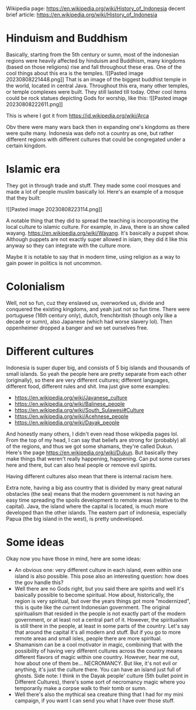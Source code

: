 Wikipedia page: https://en.wikipedia.org/wiki/History_of_Indonesia
decent brief article: https://en.wikipedia.org/wiki/History_of_Indonesia

# Hinduism and Buddhism
Basically, starting from the 5th century or sumn, most of the indonesian regions were heavily affected by hinduism and Buddhism, many kingdoms (based on those religions) rise and fall throughout these eras. One of the cool things about this era is the temples. 
![[Pasted image 20230808221448.png]]
That is an image of the biggest buddhist temple in the world, located in central Java. Throughout this era, many other temples, or temple complexes were built. They still lasted till today. Other cool items could be rock statues depicting Gods for worship, like this:
![[Pasted image 20230808222611.png]]
	
This is where I got it from https://id.wikipedia.org/wiki/Arca 

Obv there were many wars back then in expanding one's kingdoms as there were quite many. Indonesia was defo not a country as one, but rather different regions with different cultures that could be congregated under a certain kingdom.
# Islamic era
They got in through trade and stuff. They made some cool mosques and made a lot of people muslim basically lol. Here's an example of a mosque that they built:

![[Pasted image 20230808223114.png]]

A notable thing that they did to spread the teaching is incorporating the local culture to islamic culture. For example, in Java, there is an show called wayang. https://en.wikipedia.org/wiki/Wayang. It's basically a puppet show. Although puppets are not exactly super allowed in islam, they did it like this anyway so they can integrate with the culture more.

Maybe it is notable to say that in modern time, using religion as a way to gain power in politics is not uncommon. 
# Colonialism
Well, not so fun, cuz they enslaved us, overworked us, divide and conquered the existing kingdoms, and yeah just not so fun time. There were portuguese (16th century only), dutch, frenchbritish (though only like a decade or sumn), also Japanese (which had worse slavery lol). Then oppenheimer dropped a banger and we set ourselves free.

# Different cultures

Indonesia is super duper big, and consists of 5 big islands and thousands of small islands. So yeah the people here are pretty separate from each other (originally), so there are very different cultures; different languages, different food, different rules and shit. Ima just give some examples:
- https://en.wikipedia.org/wiki/Javanese_culture
- https://en.wikipedia.org/wiki/Balinese_people
- https://en.wikipedia.org/wiki/South_Sulawesi#Culture
- https://en.wikipedia.org/wiki/Acehnese_people
- https://en.wikipedia.org/wiki/Dayak_people 

And honestly many others, I didn't even read those wikipedia pages lol. From the top of my head, I can say that beliefs are strong for (probably) all of the regions, and thus we got some shamans, they're called Dukun. Here's the page https://en.wikipedia.org/wiki/Dukun. But basically they make things that weren't really happening, happening. Can put some curses here and there, but can also heal people or remove evil spirits.

Having different cultures also mean that there is internal racism here. 

Extra note, having a big ass country that is divided by many great natural obstacles (the sea) means that the modern government is not having an easy time spreading the spoils development to remote areas (relative to the capital). Java, the island where the capital is located, is much more developed than the other islands. The eastern part of indonesia, especially Papua (the big island in the west), is pretty undeveloped.

# Some ideas
Okay now you have those in mind, here are some ideas:
- An obvious one: very different culture in each island, even within one island is also possible. This pose also an interesting question: how does the gov handle this?
- Well there are no Gods right, but you said there are spirits and well it's basically possible to become spiritual. How about, historically, the region is very spiritual, but over the years things got more "modernized", this is quite like the current Indonesian government. 
	The original spiritualism that resided in the people is not exactly part of the modern government, or at least not a central part of it. However, the spiritualism is still there in the people, at least in some parts of the country. Let's say that around the capital it's all modern and stuff. But if you go to more remote areas and small isles, people there are more spiritual. 
- Shamanism can be a cool motivator in magic, combining that with the possibility of having very different cultures across the country means different flavors of magic within one country. However, hear me out, how about one of them be... NECROMANCY. But like, it's not evil or anything, it's just the culture there. You can have an island just full of ghosts.
	Side note: I think in the Dayak people' culture (5th bullet point in Different Cultures), there's some sort of necromancy magic where you temporarily make a corpse walk to their tomb or sumn.
- Well there's also the mythical sea creature thing that I had for my mini campaign, if you want I can send you what I have over those stuff.
